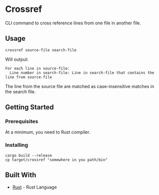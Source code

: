 # Crossref

CLI command to cross reference lines from one file in another file.

## Usage

```crossref source-file search-file```

Will output:

```
For each line in source-file:
  Line number in search-file: Line in search-file that contains the line from source-file
```

The line from the source file are matched as case-insensitive matches in the search file.

## Getting Started

### Prerequisites

At a minimum, you need to Rust compiler.


### Installing

```
cargo build --release
cp target/crossref "somewhere in you path/bin"
```

## Built With

* [Rust](https://www.rust-lang.org/) - Rust Language

